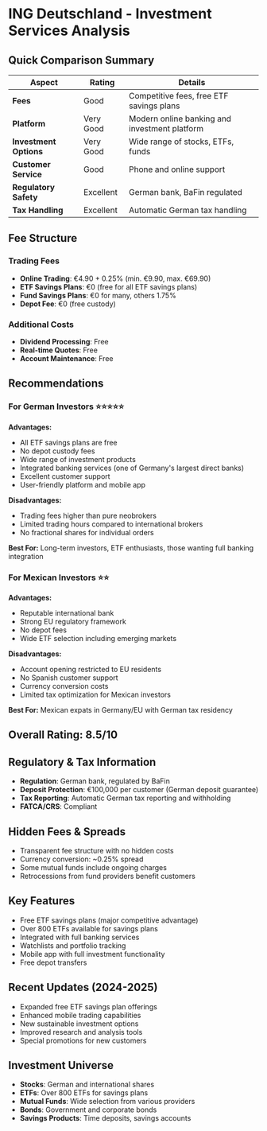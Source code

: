 # ING Deutschland - Investment Services Analysis

## Quick Comparison Summary
| Aspect | Rating | Details |
|--------|--------|---------|
| **Fees** | Good | Competitive fees, free ETF savings plans |
| **Platform** | Very Good | Modern online banking and investment platform |
| **Investment Options** | Very Good | Wide range of stocks, ETFs, funds |
| **Customer Service** | Good | Phone and online support |
| **Regulatory Safety** | Excellent | German bank, BaFin regulated |
| **Tax Handling** | Excellent | Automatic German tax handling |

## Fee Structure

### Trading Fees
- **Online Trading**: €4.90 + 0.25% (min. €9.90, max. €69.90)
- **ETF Savings Plans**: €0 (free for all ETF savings plans)
- **Fund Savings Plans**: €0 for many, others 1.75%
- **Depot Fee**: €0 (free custody)

### Additional Costs
- **Dividend Processing**: Free
- **Real-time Quotes**: Free
- **Account Maintenance**: Free

## Recommendations

### For German Investors ⭐⭐⭐⭐⭐
**Advantages:**
- All ETF savings plans are free
- No depot custody fees
- Wide range of investment products
- Integrated banking services (one of Germany's largest direct banks)
- Excellent customer support
- User-friendly platform and mobile app

**Disadvantages:**
- Trading fees higher than pure neobrokers
- Limited trading hours compared to international brokers
- No fractional shares for individual orders

**Best For:** Long-term investors, ETF enthusiasts, those wanting full banking integration

### For Mexican Investors ⭐⭐
**Advantages:**
- Reputable international bank
- Strong EU regulatory framework
- No depot fees
- Wide ETF selection including emerging markets

**Disadvantages:**
- Account opening restricted to EU residents
- No Spanish customer support
- Currency conversion costs
- Limited tax optimization for Mexican investors

**Best For:** Mexican expats in Germany/EU with German tax residency

## Overall Rating: 8.5/10

## Regulatory & Tax Information
- **Regulation**: German bank, regulated by BaFin
- **Deposit Protection**: €100,000 per customer (German deposit guarantee)
- **Tax Reporting**: Automatic German tax reporting and withholding
- **FATCA/CRS**: Compliant

## Hidden Fees & Spreads
- Transparent fee structure with no hidden costs
- Currency conversion: ~0.25% spread
- Some mutual funds include ongoing charges
- Retrocessions from fund providers benefit customers

## Key Features
- Free ETF savings plans (major competitive advantage)
- Over 800 ETFs available for savings plans
- Integrated with full banking services
- Watchlists and portfolio tracking
- Mobile app with full investment functionality
- Free depot transfers

## Recent Updates (2024-2025)
- Expanded free ETF savings plan offerings
- Enhanced mobile trading capabilities
- New sustainable investment options
- Improved research and analysis tools
- Special promotions for new customers

## Investment Universe
- **Stocks**: German and international shares
- **ETFs**: Over 800 ETFs for savings plans
- **Mutual Funds**: Wide selection from various providers
- **Bonds**: Government and corporate bonds
- **Savings Products**: Time deposits, savings accounts
